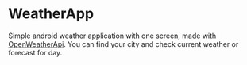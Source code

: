# WeatherApp
Simple android weather application with one screen, 
made with [OpenWeatherApi](https://openweathermap.org/api). 
You can find your city and check current weather or forecast for day.
